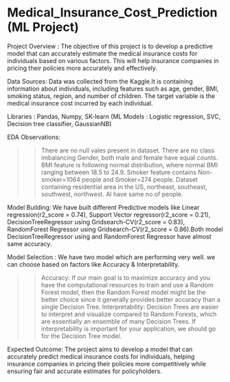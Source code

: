 # Medical_Insurance_Cost_Prediction (ML Project)

Project Overview : The objective of this project is to develop a predictive model that can accurately estimate the medical insurance costs for individuals based on various factors. This will help insurance companies in pricing their policies more accurately and effectively.

Data Sources: Data was collected from the Kaggle.It is containing information about individuals, including features such as age, gender, BMI, smoking status, region, and number of children. The target variable is the medical insurance cost incurred by each individual.

Libraries : Pandas, Numpy, SK-learn (ML Models : Logistic regression, SVC, Decision tree classifier, GaussianNB)

EDA Observations:
>>There are no null vales present in dataset.
>>There are no class imbalancing Gender, both male and female have equal counts.
>>BMI feature is following normal distribution, where normal BMI ranging between 18.5 to 24.9.
>>Smoker feature contains Non-smoker=1064 people and Smoker=274 people.
>>Dataset containing residential area in the US, northeast, southeast, southwest, northwest. Al have same no of people.

Model Building: We have built different Predictive models like Linear regression(r2_score = 0.74), Support Vector regressor(r2_score = 0.21), DecisionTreeRegressor using Gridsearch-CV(r2_score = 0.83), RandomForest Regressor using Gridsearch-CV(r2_score = 0.86).Both model DecisionTreeRegressor using and RandomForest Regressor have almost same accuracy.

Model Selection : We have two model which are performing very well. we can choose based on factors like Accuracy & Interpretability.

>>Accuracy: If our main goal is to maximize accuracy and you have the computational resources to train and use a Random Forest model, then the Random Forest model might be the better choice since it generally provides better accuracy than a single Decision Tree.
>>Interpretability: Decision Trees are easier to interpret and visualize compared to Random Forests, which are essentially an ensemble of many Decision Trees. If interpretability is important for your application, we should go for the Decision Tree model.

Expected Outcome:
The project aims to develop a model that can accurately predict medical insurance costs for individuals, helping insurance companies in pricing their policies more competitively while ensuring fair and accurate estimates for policyholders.

